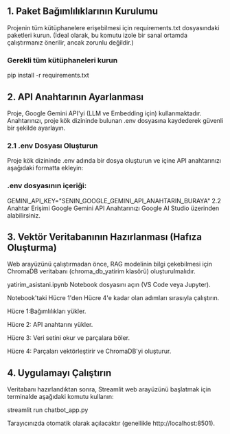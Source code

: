 ## 1. Paket Bağımlılıklarının Kurulumu
Projenin tüm kütüphanelere erişebilmesi için requirements.txt dosyasındaki paketleri kurun. (İdeal olarak, bu komutu izole bir sanal ortamda çalıştırmanız önerilir, ancak zorunlu değildir.)

### Gerekli tüm kütüphaneleri kurun
pip install -r requirements.txt

## 2. API Anahtarının Ayarlanması
Proje, Google Gemini API'yi (LLM ve Embedding için) kullanmaktadır. Anahtarınızı, proje kök dizininde bulunan .env dosyasına kaydederek güvenli bir şekilde ayarlayın.

### 2.1 .env Dosyası Oluşturun
Proje kök dizininde .env adında bir dosya oluşturun ve içine API anahtarınızı aşağıdaki formatta ekleyin:

### .env dosyasının içeriği:
GEMINI_API_KEY="SENIN_GOOGLE_GEMINI_API_ANAHTARIN_BURAYA"
2.2 Anahtar Erişimi
Google Gemini API Anahtarınızı Google AI Studio üzerinden alabilirsiniz.

## 3. Vektör Veritabanının Hazırlanması (Hafıza Oluşturma)
Web arayüzünü çalıştırmadan önce, RAG modelinin bilgi çekebilmesi için ChromaDB veritabanı (chroma_db_yatirim klasörü) oluşturulmalıdır.

yatirim_asistani.ipynb Notebook dosyasını açın (VS Code veya Jupyter).

Notebook'taki Hücre 1'den Hücre 4'e kadar olan adımları sırasıyla çalıştırın.

Hücre 1:Bağımlılıkları yükler.

Hücre 2: API anahtarını yükler.

Hücre 3: Veri setini okur ve parçalara böler.

Hücre 4: Parçaları vektörleştirir ve ChromaDB'yi oluşturur.

## 4. Uygulamayı Çalıştırın
Veritabanı hazırlandıktan sonra, Streamlit web arayüzünü başlatmak için terminalde aşağıdaki komutu kullanın:

streamlit run chatbot_app.py

Tarayıcınızda otomatik olarak açılacaktır (genellikle http://localhost:8501).
